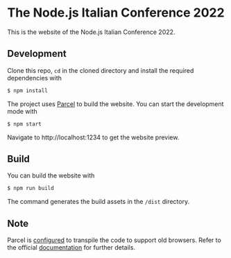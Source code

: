 # The Node.js Italian Conference 2022

This is the website of the Node.js Italian Conference 2022.

## Development

Clone this repo, `cd` in the cloned directory and install the required dependencies with

```sh
$ npm install
```

The project uses [Parcel](https://parceljs.org/) to build the website. You can start the development mode with

```sh
$ npm start
```

Navigate to http://localhost:1234 to get the website preview.

## Build

You can build the website with

```sh
$ npm run build
```

The command generates the build assets in the `/dist` directory.

## Note

Parcel is [configured](/package.json#L6) to transpile the code to support old browsers. Refer to the official [documentation](https://parceljs.org/getting-started/webapp/#declaring-browser-targets) for further details.
